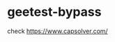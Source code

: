# geetest-bypass
check https://www.capsolver.com/ 





















                                                                                               